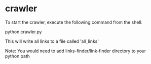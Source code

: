 crawler
=======

To start the crawler, execute the following command from the shell:

python crawler.py

This will write all links to a file called 'all_links'


Note: You would need to add links-finder/link-finder directory to your python path
